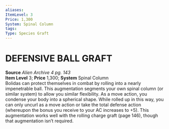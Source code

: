```yaml
---
aliases: 
ItemLevel: 3
Price: 1,300
System: Spinal Column 
tags: 
Type: Species Graft
---
```

# DEFENSIVE BALL GRAFT
**Source** _Alien Archive 4 pg. 143_  
**Item Level** 3; **Price** 1,300; **System** Spinal Column  
Bolidas can protect themselves in combat by rolling into a nearly impenetrable ball. This augmentation segments your own spinal column (or similar system) to allow you similar flexibility. As a move action, you condense your body into a spherical shape. While rolled up in this way, you can only uncurl as a move action or take the total defense action (whereupon the bonus you receive to your AC increases to +5). This augmentation works well with the rolling charge graft (page 146), though that augmentation isn’t required.